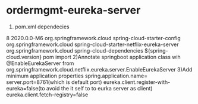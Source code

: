 # ordermgmt-eureka-server
1) pom.xml dependecies
  <properties>
		<java.version>8</java.version>
		<spring-cloud.version>2020.0.0-M6</spring-cloud.version>
	</properties>
  <dependecies>
      <dependency>
			<groupId>org.springframework.cloud</groupId>
			<artifactId>spring-cloud-starter-config</artifactId>
		</dependency>
		<dependency>
			<groupId>org.springframework.cloud</groupId>
			<artifactId>spring-cloud-starter-netflix-eureka-server</artifactId>
		</dependency>
  </dependencies>  
    <dependencyManagement>
      <dependencies>
        <dependency>
          <groupId>org.springframework.cloud</groupId>
          <artifactId>spring-cloud-dependencies</artifactId>
          <version>${spring-cloud.version}</version>
          <type>pom</type>
          <scope>import</scope>
        </dependency>
      </dependencies>
	 </dependencyManagement>
2)Annotate springboot application class wih @EnableEurekaServer from org.springframework.cloud.netflix.eureka.server.EnableEurekaServer
3)Add minimum application properties
  spring.application.name=
  server.port=8761(which is default port)
  eureka.client.register-with-eureka=false(to avoid the it self to to eurka server as client)
  eureka.client.fetch-registry=false
